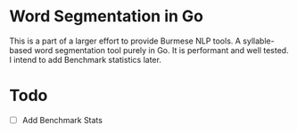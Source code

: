 # Word Segmentation in Go
This is a part of a larger effort to provide Burmese NLP tools. A syllable-based word segmentation tool purely in Go. 
It is performant and well tested. I intend to add Benchmark statistics later.

# Todo
- [ ] Add Benchmark Stats
